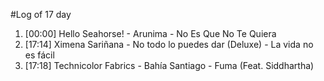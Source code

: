 #Log of 17 day

1. [00:00] Hello Seahorse! - Arunima - No Es Que No Te Quiera
1. [17:14] Ximena Sariñana - No todo lo puedes dar (Deluxe) - La vida no es fácil
1. [17:18] Technicolor Fabrics - Bahía Santiago - Fuma (Feat. Siddhartha)
